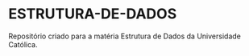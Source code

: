 # ESTRUTURA-DE-DADOS
Repositório criado para a matéria Estrutura de Dados da Universidade Católica.


